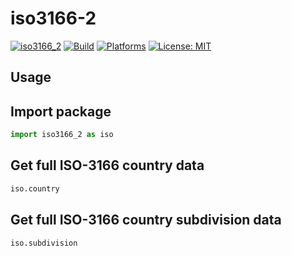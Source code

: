 # iso3166-2

[![iso3166_2](https://img.shields.io/pypi/v/iso3166-2)](https://pypi.org/project/iso3166-2/)
[![Build](https://img.shields.io/github/workflow/status/amckenna41/iso3166-updates/Deploy%20to%20PyPI%20📦)](https://github.com/amckenna41/iso3166-2/actions)
[![Platforms](https://img.shields.io/badge/platforms-linux%2C%20macOS%2C%20Windows-green)](https://pypi.org/project/iso3166-2/)
[![License: MIT](https://img.shields.io/github/license/amckenna41/iso3166-2)](https://opensource.org/licenses/MIT)

Usage
-----
## Import package
```python
import iso3166_2 as iso
```

## Get full ISO-3166 country data
```python
iso.country
```

## Get full ISO-3166 country subdivision data
```python
iso.subdivision
```

